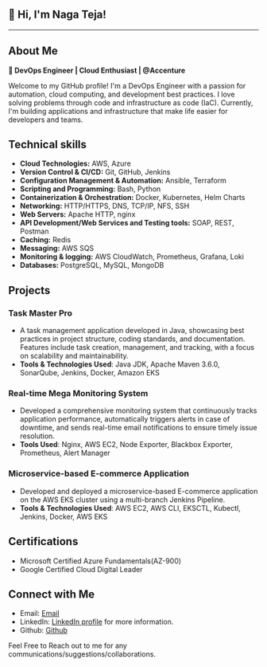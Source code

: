 ## **👋 Hi, I'm Naga Teja!**
**********************************************************************************************************************************************************************************************************************
## **About Me** 
**🚀 DevOps Engineer | Cloud Enthusiast | @Accenture**

Welcome to my GitHub profile! I'm a DevOps Engineer with a passion for automation, cloud computing, and development best practices. I love solving problems through code and infrastructure as code (IaC). Currently, I'm building applications and infrastructure that make life easier for developers and teams.

## **Technical skills**
 * **Cloud Technologies:** AWS, Azure
 * **Version Control & CI/CD:** Git, GitHub, Jenkins
 * **Configuration Management & Automation:** Ansible, Terraform
 * **Scripting and Programming:** Bash, Python
 * **Containerization & Orchestration:** Docker, Kubernetes, Helm Charts
 * **Networking:** HTTP/HTTPS, DNS, TCP/IP, NFS, SSH
 * **Web Servers:** Apache HTTP, nginx
 * **API Development/Web Services and Testing tools:** SOAP, REST, Postman
 * **Caching:** Redis
 * **Messaging:** AWS SQS
 * **Monitoring & logging:** AWS CloudWatch, Prometheus, Grafana, Loki
 * **Databases:** PostgreSQL, MySQL, MongoDB

## **Projects**

### **Task Master Pro**
* A task management application developed in Java, showcasing best practices in project structure, coding standards, and documentation. Features include task creation, management, and tracking, with a focus on scalability and maintainability.
* **Tools & Technologies Used**: Java JDK, Apache Maven 3.6.0, SonarQube, Jenkins, Docker, Amazon EKS <br>

### **Real-time Mega Monitoring System**
* Developed a comprehensive monitoring system that continuously tracks application performance, automatically triggers alerts in case of downtime, and sends real-time email notifications to ensure timely issue resolution.
* **Tools Used**: Nginx, AWS EC2, Node Exporter, Blackbox Exporter, Prometheus, Alert Manager <br>

### **Microservice-based E-commerce Application**
* Developed and deployed a microservice-based E-commerce application on the AWS EKS cluster using a multi-branch Jenkins Pipeline.
* **Tools & Technologies Used**: AWS EC2, AWS CLI, EKSCTL, Kubectl, Jenkins, Docker, AWS EKS


## **Certifications**
   * Microsoft Certified Azure Fundamentals(AZ-900)
   * Google Certified Cloud Digital Leader

## **Connect with Me**
   * Email: [Email](jettinagateja939@gmail.com)
   * LinkedIn: [LinkedIn profile](https://www.linkedin.com/in/naga-teja-jetti/) for more information.
   * Github: [Github](https://github.com/jettinagateja)

 Feel Free to Reach out to me for any communications/suggestions/collaborations.
